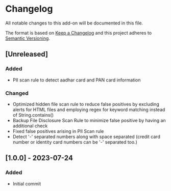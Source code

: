# Changelog
All notable changes to this add-on will be documented in this file.

The format is based on [Keep a Changelog](https://keepachangelog.com/en/1.0.0/) and
this project adheres to [Semantic Versioning](https://semver.org/spec/v2.0.0.html).

## [Unreleased]
### Added 
- PII scan rule to detect aadhar card and PAN card information

### Changed 
- Optimized hidden file scan rule to reduce false positives by excluding alerts for HTML files and employing regex for keyword matching instead of String.contains()
- Backup File Disclosure Scan Rule to minimize false positive by having an additional check 
- Fixed false positives arising in PII Scan rule
- Detect '-' separated numbers along with space separated (credit card number or identity card numbers can be '-' separated too.)

## [1.0.0] - 2023-07-24
### Added
- Initial commit
